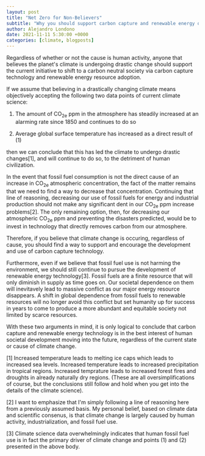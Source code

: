 ```yaml
---
layout: post
title: "Net Zero for Non-Believers"
subtitle: "Why you should support carbon capture and renewable energy development even if you don't believe in anthropogenic climate change"
author: Alejandro Londono
date: 2021-11-11 5:30:00 +0000
categories: [climate, blogposts]
---
```


Regardless of whether or not the cause is human activity, anyone that believes the planet's climate is undergoing drastic change should support the current initiative to shift to a carbon neutral society via carbon capture technology and renewable energy resource adoption. 

If we assume that believing in a drastically changing climate means objectively accepting the following two data points of current climate science:

1. The amount of CO<sub>2e</sub> ppm in the atmosphere has steadily increased at an alarming rate since 1850 and continues to do so

2. Average global surface temperature has increased as a direct result of (1)

then we can conclude that this has led the climate to undergo drastic changes[1], and will continue to do so, to the detriment of human civilization. 

In the event that fossil fuel consumption is not the direct cause of an increase in CO<sub>2e</sub> atmospheric concentration, the fact of the matter remains that we need to find a way to decrease that concentration. Continuing that line of reasoning, decreasing our use of fossil fuels for energy and industrial production should not make any significant dent in our CO<sub>2e</sub> ppm increase problems[2]. The only remaining option, then, for decreasing our atmospheric CO<sub>2e</sub> ppm and preventing the disasters predicted, would be to invest in technology that directly removes carbon from our atmosphere. 

Therefore, if you believe that climate change is occuring, regardless of cause, you should find a way to support and encourage the development and use of carbon capture technology. 

Furthermore, even if we believe that fossil fuel use is not harming the environment, we should still continue to pursue the development of renewable energy technology[3]. Fossil fuels are a finite resource that will only diminish in supply as time goes on. Our societal dependence on them will inevitavely lead to massive conflict as our major energy resource disappears. A shift in global dependence from fossil fuels to renewable resources will no longer avoid this conflict but set humanity up for success in years to come to produce a more abundant and equitable society not limited by scarce resources. 

With these two arguments in mind, it is only logical to conclude that carbon capture and renewable energy technology is in the best interest of human societal development moving into the future, regardless of the current state or cause of climate change. 

[1] Increased temperature leads to melting ice caps which leads to increased sea levels. Increased temperature leads to increased precipitation in tropical regions. Increased temprature leads to increased forest fires and droughts in already naturally dry regions. (These are all oversimplifications of course, but the conclusions still follow and hold when you get into the details of the climate science).

[2] I want to emphasize that I'm simply following a line of reasoning here from a previously assumed basis. My personal belief, based on climate data and scientific consenus, is that climate change is largely caused by human activity, industrialization, and fossil fuel use. 

[3] Climate science data overwhelmingly indicates that human fossil fuel use is in fact the primary driver of climate change and points (1) and (2) presented in the above body. 
